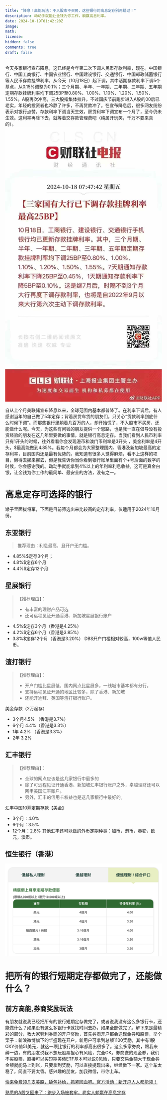 ```yaml
---
title: "降息！高能玩法：不入股市不买房，这些银行的高息定存别再错过！"
description: 动动手就能让金钱为你工作，躺赢高息利率。
date: 2024-10-19T01:42:20Z
image: 
math: 
license: 
hidden: false
comments: true
draft: false
---
```



今天多家银行宣布降息，这已经是今年第二次下调人民币存款利率，现在。中国银行、中国工商银行、中国农业银行、中国建设银行、交通银行、中国邮政储蓄银行等人民币存款挂牌利率，从今天（10月18日）起下调，其中活期存款利率下调5个基点，从0.15%调整为0.1%；三个月期、半年、一年期、二年期、三年期、五年期定期存款挂牌利率均下调25BP至0.80%、1.00%、1.10%、1.20%、1.50%、1.55%。A股再次冲高，三大股指集体拉升，不过国庆节前跑步进入A股的00后已老实，年轻的投资者也冷静了许多，不再贷款冲了。在宣布降息后，很多网友纷纷表示对银行点赞，存款利率下调当天生效，房贷利率下调宣布一个月了，至今仍未生效。这利率再降下去，就等着交存款管理费吧（纯属开玩笑，千万不要来真的）。
![降息-财联社新闻](image-1.png)

自从上个月美联储宣布降息以来，全球范围内基本都普降了。在利率下调后，有人感谢当年的自己做了5年定存；背着房贷车贷的朋友们，只关心“贷款利率到底什么时候下调”。而那些银行里躺着几百万的人，却开始慌了，不入股市不买房，还能做什么呢。今天，为这些有闲钱的朋友提供一个思路，也是我一直在倡导没有投资经验的朋友在这几年里要做的事情，就是银行高息定存。当我们看到人民币利率只有1开头的时候，往外看看你会发现港币和澳门币利率是3开头 ，美金利率是4开头，$最高能做到4.85%。我每个月都会为大家整理国内、香港及新加坡最高的定存利率，目前国内还是最有优势的。我知道有很多人觉得麻烦，看不上这样的项目，懒得去挪来挪去，但是我告诉你当你看到银行账单里面有个+号后面的数字的时候，你会感谢我的。动动手就能拿到4%以上的年利率利息收益，这可是真金白银，让金钱为你工作的最简单、最安全的方法，没有之一。

# 高息定存可选择的银行
矮子里面拔将军，下面是目前筛选出来比较高的定存利率，仅适用于2024年10月份。

## 东亚银行
> 推荐理由：利息最高，且开户无门槛。
- 4.85%$定存3个月；
- 4.8%$定存6个月
- 4.4%$定存12个月

## 星展银行
> 【推荐理由】：
> - 有丰富的理财产品可选
> - 还可远程见证开通香港、新加坡星展银行账户

- 4.5%$定存3个月（香港是4.25%）
- 4.2%$定存6个月（香港是3.85%）
- 3.8%$定存12个月（香港是3.20%）
DBS开户门槛相对较高，100w等值人民币。

## 渣打银行
> 【推荐理由】：
> - 开户门槛比星展低，国内网点比星展多，一线城市基本都有分行。
> - 支持远程见证开通的地区比较多，除了香港、新加坡
> - 还能开迪拜、英国等渣打银行账户。

美金存款（2万起存）

- 3个月4.5% （香港是3.7%）
- 6个月 4.4%（香港是3.3%）
- 1年 4.2% （香港是3.3%）
- 2年 3.2%

## 汇丰银行
> 【推荐理由】：
> - 全球的网点应该是这几家银行中最多的
> - 除了可远程见证开通香港、新加坡汇丰银行账户之外，卓越理财还可以网申美国汇丰账户。
> - 另外，汇丰的信用卡权益也是这几家银行中最好的。

汇丰中国10🈷️定期存款【美金】

- 3个月：4.0% 
- 6个月：3.5% 
- 12个月：2.8% 
其他汇丰还可以做的外币定期种类：加币，港币，英镑，欧元，澳币。

## 恒生银行（香港）

![香港恒生银行定存利率](image.png)


# 把所有的银行短期定存都做完了，还能做什么？

## 前方高能,券商奖励玩法

有朋友就说我已经把所有的银行短期定存做完了，或者说我没有这么多银行卡，还能做什么？如果没有这么多银行卡就找时间去办，如果全部做完了。解下来是最精彩的部分，教大家套利券商的开户奖励，首先券商开户都会送现金券和股票，举个栗子：新浪微博旗下的华盛现在开户，新用户可拿到总额1100奖励，其中有1股OXY价值51美元，就这一项比银行的利率都高出很多了。这么多家券商，跟我来薅一边，有的朋友说我不想玩股票担心有风险，完全OK。券商送的现金券，我们不买股票，直接可以买短期美债ETF基本可以说0风险，只要交易金额大于现金券金额就能马上到账，只要拿到奖励，可以直接提现出来，继续做下一家。这个车太稳了，简直不要太香。感兴趣的朋友，加我微信，带你上车。

[快来免费领几支美股，舔包补给，抓紧回血吧。官方活动：新开户人人都能领！](https://mp.weixin.qq.com/s/N3HpFVl1x8uFqSTNhk6jcg)

[熟悉的A股又回来了：跑步入场被套牢，老实人躺赢在高息定存](https://mp.weixin.qq.com/s/rjE8aQa1gM8F6GtiAy9LXQ)
